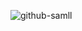 ![github-samll](https://cdn.discordapp.com/attachments/978409530629185607/1023884620623773746/unknown.png)
